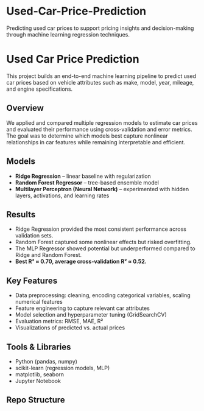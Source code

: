 # Used-Car-Price-Prediction
Predicting used car prices to support pricing insights and decision-making through machine learning regression techniques.

# Used Car Price Prediction

This project builds an end-to-end machine learning pipeline to predict used car prices based on vehicle attributes such as make, model, year, mileage, and engine specifications.  

## Overview
We applied and compared multiple regression models to estimate car prices and evaluated their performance using cross-validation and error metrics. The goal was to determine which models best capture nonlinear relationships in car features while remaining interpretable and efficient.

## Models
- **Ridge Regression** – linear baseline with regularization  
- **Random Forest Regressor** – tree-based ensemble model  
- **Multilayer Perceptron (Neural Network)** – experimented with hidden layers, activations, and learning rates  

## Results
- Ridge Regression provided the most consistent performance across validation sets.  
- Random Forest captured some nonlinear effects but risked overfitting.  
- The MLP Regressor showed potential but underperformed compared to Ridge and Random Forest.  
- **Best R² ≈ 0.70, average cross-validation R² ≈ 0.52.**

## Key Features
- Data preprocessing: cleaning, encoding categorical variables, scaling numerical features  
- Feature engineering to capture relevant car attributes  
- Model selection and hyperparameter tuning (GridSearchCV)  
- Evaluation metrics: RMSE, MAE, R²  
- Visualizations of predicted vs. actual prices  

## Tools & Libraries
- Python (pandas, numpy)  
- scikit-learn (regression models, MLP)  
- matplotlib, seaborn  
- Jupyter Notebook  

## Repo Structure

